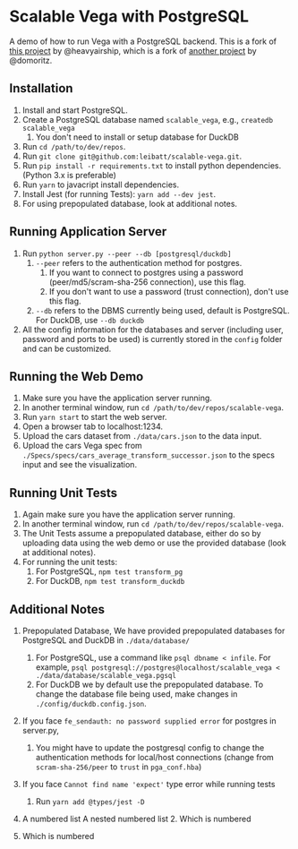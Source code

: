 # Scalable Vega with PostgreSQL

A demo of how to run Vega with a PostgreSQL backend. This is a fork of [this project](https://github.com/heavyairship/scalable-vega) by @heavyairship, which is a fork of [another project](https://github.com/vega/scalable-vega) by @domoritz.

## Installation
1. Install and start PostgreSQL.
2. Create a PostgreSQL database named `scalable_vega`, e.g., `createdb scalable_vega`
    1. You don't need to install or setup database for DuckDB
3. Run `cd /path/to/dev/repos`.
4. Run `git clone git@github.com:leibatt/scalable-vega.git`.
5. Run `pip install -r requirements.txt` to install python dependencies. (Python 3.x is preferable)
6. Run `yarn` to javacript install dependencies.
7. Install Jest (for running Tests): `yarn add --dev jest`.
8. For using prepopulated database, look at additional notes.

## Running Application Server
1. Run `python server.py --peer --db [postgresql/duckdb]` 
    1. `--peer` refers to the authentication method for postgres.
        1. If you want to connect to postgres using a password (peer/md5/scram-sha-256 connection), use this flag.
        2. If you don't want to use a password (trust connection), don't use this flag.
    2. `--db` refers to the DBMS currently being used, default is PostgreSQL. For DuckDB, use `--db duckdb`
2. All the config information for the databases and server (including user, password and ports to be used) is currently stored in the `config` folder and can be customized.

## Running the Web Demo
1. Make sure you have the application server running.
2. In another terminal window, run `cd /path/to/dev/repos/scalable-vega`.
3. Run `yarn start` to start the web server.
4. Open a browser tab to localhost:1234.
5. Upload the cars dataset from `./data/cars.json` to the data input.
6. Upload the cars Vega spec from `./Specs/specs/cars_average_transform_successor.json` to the specs input and see the visualization.

## Running Unit Tests
1. Again make sure you have the application server running. 
2. In another terminal window, run `cd /path/to/dev/repos/scalable-vega`. 
3. The Unit Tests assume a prepopulated database, either do so by uploading data using the web demo or use the provided database (look at additional notes).
4. For running the unit tests:
    1. For PostgreSQL, `npm test transform_pg`
    2. For DuckDB, `npm test transform_duckdb`

## Additional Notes
1. Prepopulated Database, We have provided prepopulated databases for PostgreSQL and DuckDB in `./data/database/`
    1. For PostgreSQL, use a command like `psql dbname < infile`. For example, `psql postgresql://postgres@localhost/scalable_vega < ./data/database/scalable_vega.pgsql`
    2. For DuckDB we by default use the prepopulated database. To change the database file being used, make changes in `./config/duckdb.config.json`.
2. If you face `fe_sendauth: no password supplied error` for postgres in server.py,
    1. You might have to update the postgresql config to change the authentication methods for local/host connections (change from `scram-sha-256/peer` to `trust` in `pga_conf.hba`)
3. If you face `Cannot find name 'expect'` type error while running tests
    1. Run `yarn add @types/jest -D`

1. A numbered list
A nested numbered list
    2. Which is numbered
2. Which is numbered
